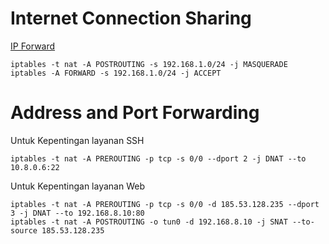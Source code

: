 # Internet Connection Sharing #
[IP Forward](http://codeless.fr/?p=21)
```
iptables -t nat -A POSTROUTING -s 192.168.1.0/24 -j MASQUERADE
iptables -A FORWARD -s 192.168.1.0/24 -j ACCEPT
```

# Address and Port Forwarding #
Untuk Kepentingan layanan SSH
```
iptables -t nat -A PREROUTING -p tcp -s 0/0 --dport 2 -j DNAT --to 10.8.0.6:22
```
Untuk Kepentingan layanan Web
```
iptables -t nat -A PREROUTING -p tcp -s 0/0 -d 185.53.128.235 --dport 3 -j DNAT --to 192.168.8.10:80
iptables -t nat -A POSTROUTING -o tun0 -d 192.168.8.10 -j SNAT --to-source 185.53.128.235
```